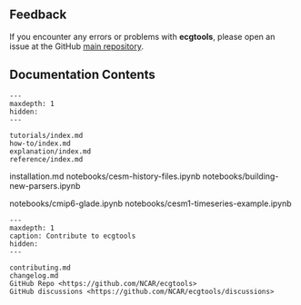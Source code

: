 ```{include} ../../README.md

```

## Feedback

If you encounter any errors or problems with **ecgtools**, please open an issue at the GitHub [main repository](http://github.com/NCAR/ecgtools).

## Documentation Contents

```{toctree}
---
maxdepth: 1
hidden:
---

tutorials/index.md
how-to/index.md
explanation/index.md
reference/index.md

```

installation.md
notebooks/cesm-history-files.ipynb
notebooks/building-new-parsers.ipynb

notebooks/cmip6-glade.ipynb
notebooks/cesm1-timeseries-example.ipynb

```{toctree}
---
maxdepth: 1
caption: Contribute to ecgtools
hidden:
---

contributing.md
changelog.md
GitHub Repo <https://github.com/NCAR/ecgtools>
GitHub discussions <https://github.com/NCAR/ecgtools/discussions>
```
